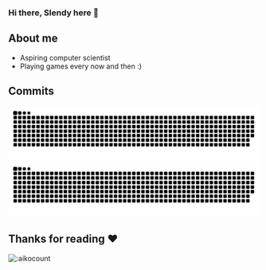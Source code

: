 ### Hi there, Slendy here 👋
## About me

<!--
**SlendySWIRS/SlendySWIRS** is a ✨ _special_ ✨ repository because its `README.md` (this file) appears on your GitHub profile.

Here are some ideas to get you started:

- 🔭 I’m currently working on ...
- 🌱 I’m currently learning ...
- 👯 I’m looking to collaborate on ...
- 🤔 I’m looking for help with ...
- 💬 Ask me about ...
- 📫 How to reach me: ...
- 😄 Pronouns: ...
- ⚡ Fun fact: ...
-->

- Aspiring computer scientist
- Playing games every now and then :)

## Commits

![github contribution grid snake animation](https://raw.githubusercontent.com/SlendySWIRS/SlendySWIRS/output/github-contribution-grid-snake-dark.svg#gh-dark-mode-only)![github contribution grid snake animation](https://raw.githubusercontent.com/SlendySWIRS/SlendySWIRS/output/github-contribution-grid-snake.svg#gh-light-mode-only)

## Thanks for reading ❤️

![:aikocount](https://count.getloli.com/get/@SlendySWIRS?theme=rule34)
